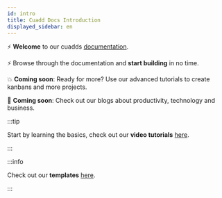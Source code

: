 ```yaml
---
id: intro
title: Cuadd Docs Introduction
displayed_sidebar: en
---
```


⚡️ **Welcome** to our cuadds [documentation](/docs/en/intro).

⚡️ Browse through the documentation and **start building** in no time.

💥 **Coming soon**: Ready for more? Use our advanced tutorials to create kanbans and more projects.

🚀 **Coming soon**: Check out our blogs about productivity, technology and business.

:::tip

Start by learning the basics, check out our **video tutorials** [here](/docs/en/intro#-the-basics).

:::

:::info

Check out our **templates** [here](https://www.cuadds.com/onboarding/action).

:::
